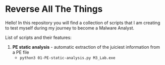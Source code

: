 # Reverse All The Things

Hello! In this repository you will find a collection of scripts that I am creating to test myself during my journey to become a Malware Analyst.

List of scripts and their features:

1. **PE static analysis** - automatic extraction of the juiciest information from a PE file
    - `python3 01-PE-static-analysis.py M3_Lab.exe`